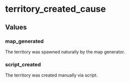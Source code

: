 # territory_created_cause

## Values

### map_generated

The territory was spawned naturally by the map generator.

### script_created

The territory was created manually via script.

